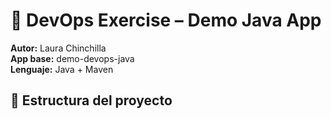 # 🚀 DevOps Exercise – Demo Java App

**Autor:** Laura Chinchilla  
**App base:** demo-devops-java  
**Lenguaje:** Java + Maven

## 🧩 Estructura del proyecto
